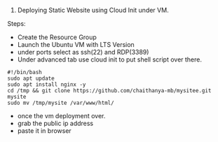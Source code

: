 1. Deploying Static Website using Cloud Init under VM.

Steps:
- Create the Resource Group
- Launch the Ubuntu VM with LTS Version
- under ports select as ssh(22) and RDP(3389)
- Under advanced tab use cloud init to put shell script over there.
```
#!/bin/bash
sudo apt update
sudo apt install nginx -y
cd /tmp && git clone https://github.com/chaithanya-mb/mysitee.git mysite
sudo mv /tmp/mysite /var/www/html/
```
- once the vm deployment over.
- grab the public ip address 
- paste it in browser
